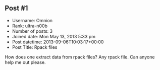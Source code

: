 ## Post #1
- Username: Omnion
- Rank: ultra-n00b
- Number of posts: 3
- Joined date: Mon May 13, 2013 5:33 pm
- Post datetime: 2013-09-06T10:03:17+00:00
- Post Title: Rpack files

How does one extract data from rpack files? Any rpack file. Can anyone help me out please.
